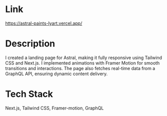 # Link

https://astral-paints-lyart.vercel.app/

# Description 

I created a landing page for Astral, making it fully responsive using Tailwind CSS and Next.js. I implemented animations with Framer Motion for smooth transitions and interactions. The page also fetches real-time data from a GraphQL API, ensuring dynamic content delivery.

# Tech Stack

Next.js, Tailwind CSS, Framer-motion, GraphQL 
